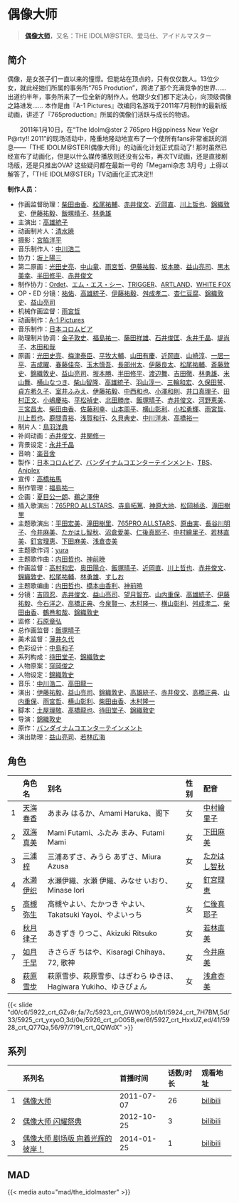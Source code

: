 # 偶像大师


> <u>**[偶像大师](https://bgm.tv/subject/11577)**</u>，又名：THE IDOLM@STER、爱马仕、アイドルマスター

## 简介

偶像，是女孩子们一直以来的憧憬。但能站在顶点的，只有仅仅数人。13位少女，就此经她们所属的事务所“765 Prodution”，跨进了那个充满竞争的世界……出道约半年，事务所来了一位全新的制作人。他跟少女们都下定决心，向顶级偶像之路进发…… 本作是由『A-1 Pictures』改编同名游戏于2011年7月制作的最新版动画，讲述了『765production』所属的偶像们活跃与成长的物语。

　　2011年1月10日，在“The Idolm@ster 2 765pro H@ppiness New Ye@r P@rty!! 2011”的现场活动中，隆重地隆动地宣布了一个使所有fans非常雀跃的消息——「THE IDOLM@STER(偶像大师)」的动画化计划正式启动了! 那时虽然已经宣布了动画化，但是以什么媒传播放则还没有公布，再次TV动画，还是直接剧场版，还是只推出OVA? 这些疑问都在最新一号的「Megami杂志 3月号」上得以解答了，「THE IDOLM@STER」TV动画化正式决定!!

**制作人员：**
- 作画监督助理：[柴田由香](https://bgm.tv/person/3780)、[松尾祐輔](https://bgm.tv/person/8178)、[赤井俊文](https://bgm.tv/person/7825)、[近岡直](https://bgm.tv/person/3633)、[川上哲也](https://bgm.tv/person/3515)、[錦織敦史](https://bgm.tv/person/3223)、[伊藤祐毅](https://bgm.tv/person/9871)、[飯塚晴子](https://bgm.tv/person/3313)、[林勇雄](https://bgm.tv/person/12787)
- 主演出：[高雄統子](https://bgm.tv/person/5828)
- 动画制片人：[清水暁](https://bgm.tv/person/26268)
- 摄影：[宮脇洋平](https://bgm.tv/person/42935)
- 音乐制作人：[中川浩二](https://bgm.tv/person/15321)
- 协力：[坂上陽三](https://bgm.tv/person/56592)
- 第二原画：[光田史亮](https://bgm.tv/person/12286)、[中山竜](https://bgm.tv/person/12606)、[雨宮哲](https://bgm.tv/person/12578)、[伊藤祐毅](https://bgm.tv/person/9871)、[坂本勝](https://bgm.tv/person/26341)、[益山亮司](https://bgm.tv/person/11783)、[黒木美幸](https://bgm.tv/person/20236)、[半田修平](https://bgm.tv/person/14512)、[赤井俊文](https://bgm.tv/person/7825)
- 制作协力：[Ordet](https://bgm.tv/person/3560)、[エム・エス・シー](https://bgm.tv/person/13430)、[TRIGGER](https://bgm.tv/person/8008)、[ARTLAND](https://bgm.tv/person/7118)、[WHITE FOX](https://bgm.tv/person/7512)
- OP・ED 分镜：[祐佑](https://bgm.tv/person/50491)、[高雄統子](https://bgm.tv/person/5828)、[伊藤祐毅](https://bgm.tv/person/9871)、[舛成孝二](https://bgm.tv/person/376)、[杏仁豆腐](https://bgm.tv/person/14879)、[錦織敦史](https://bgm.tv/person/3223)、[益山亮司](https://bgm.tv/person/11783)
- 机械作画监督：[雨宮哲](https://bgm.tv/person/12578)
- 动画制作：[A-1 Pictures](https://bgm.tv/person/3525)
- 音乐制作：[日本コロムビア](https://bgm.tv/person/228)
- 助理制片协调：[金子敦史](https://bgm.tv/person/35919)、[福島祐一](https://bgm.tv/person/25715)、[藤田祥雄](https://bgm.tv/person/35917)、[石井俊匡](https://bgm.tv/person/21139)、[永井千晶](https://bgm.tv/person/25783)、[堤尚子](https://bgm.tv/person/27300)、[木田和哉](https://bgm.tv/person/36263)
- 原画：[光田史亮](https://bgm.tv/person/12286)、[梅津泰臣](https://bgm.tv/person/1354)、[平牧大輔](https://bgm.tv/person/13069)、[山田有慶](https://bgm.tv/person/23124)、[近岡直](https://bgm.tv/person/3633)、[山崎淳](https://bgm.tv/person/29725)、[一居一平](https://bgm.tv/person/19478)、[吉成曜](https://bgm.tv/person/9752)、[春藤佳奈](https://bgm.tv/person/26580)、[玉木慎吾](https://bgm.tv/person/12591)、[長部州太](https://bgm.tv/person/59669)、[伊藤良太](https://bgm.tv/person/12792)、[松尾祐輔](https://bgm.tv/person/8178)、[斎藤敦史](https://bgm.tv/person/12631)、[錦織敦史](https://bgm.tv/person/3223)、[益山亮司](https://bgm.tv/person/11783)、[坂本勝](https://bgm.tv/person/26341)、[半田修平](https://bgm.tv/person/14512)、[渡辺舞](https://bgm.tv/person/33540)、[吉田徹](https://bgm.tv/person/418)、[林勇雄](https://bgm.tv/person/12787)、[米山舞](https://bgm.tv/person/12580)、[横山なつき](https://bgm.tv/person/49768)、[柴山智隆](https://bgm.tv/person/21180)、[高雄統子](https://bgm.tv/person/5828)、[羽山淳一](https://bgm.tv/person/1312)、[三輪和宏](https://bgm.tv/person/11562)、[久保田誓](https://bgm.tv/person/2650)、[貞方希久子](https://bgm.tv/person/3623)、[室井ふみえ](https://bgm.tv/person/1074)、[伊藤祐毅](https://bgm.tv/person/9871)、[中西和也](https://bgm.tv/person/32387)、[小澤和則](https://bgm.tv/person/21362)、[井口真理子](https://bgm.tv/person/60674)、[田村正文](https://bgm.tv/person/12608)、[小嶋慶祐](https://bgm.tv/person/12515)、[平松禎史](https://bgm.tv/person/1756)、[北田勝彦](https://bgm.tv/person/12610)、[飯塚晴子](https://bgm.tv/person/3313)、[赤井俊文](https://bgm.tv/person/7825)、[河野恵美](https://bgm.tv/person/12499)、[三宮昌太](https://bgm.tv/person/11346)、[柴田由香](https://bgm.tv/person/3780)、[佐藤利幸](https://bgm.tv/person/3205)、[山本周平](https://bgm.tv/person/19240)、[横山彰利](https://bgm.tv/person/2886)、[小松勇輝](https://bgm.tv/person/12517)、[雨宮哲](https://bgm.tv/person/12578)、[川上哲也](https://bgm.tv/person/3515)、[鹿間貴裕](https://bgm.tv/person/12588)、[浅賀和行](https://bgm.tv/person/15685)、[久貝典史](https://bgm.tv/person/19329)、[中川洋未](https://bgm.tv/person/22533)、[高橋裕一](https://bgm.tv/person/3491)
- 制片人：[鳥羽洋典](https://bgm.tv/person/39868)
- 补间动画：[赤井俊文](https://bgm.tv/person/7825)、[井関修一](https://bgm.tv/person/19403)
- 背景设定：[永井千晶](https://bgm.tv/person/25783)
- 音响：[楽音舎](https://bgm.tv/person/6132)
- 製作：[日本コロムビア](https://bgm.tv/person/228)、[バンダイナムコエンターテインメント](https://bgm.tv/person/3502)、[TBS](https://bgm.tv/person/27)、[Aniplex](https://bgm.tv/person/645)
- 宣传：[高橋祐馬](https://bgm.tv/person/31685)
- 制作管理：[福島祐一](https://bgm.tv/person/25715)
- 企画：[夏目公一朗](https://bgm.tv/person/3350)、[鵜之澤伸](https://bgm.tv/person/1588)
- 插入歌演出：[765PRO ALLSTARS](https://bgm.tv/person/14635)、[寺島拓篤](https://bgm.tv/person/4906)、[神原大地](https://bgm.tv/person/5125)、[松岡禎丞](https://bgm.tv/person/5764)、[滝田樹里](https://bgm.tv/person/5629)
- 主题歌演出：[平田宏美](https://bgm.tv/person/5439)、[滝田樹里](https://bgm.tv/person/5629)、[765PRO ALLSTARS](https://bgm.tv/person/14635)、[原由実](https://bgm.tv/person/5825)、[長谷川明子](https://bgm.tv/person/5826)、[今井麻美](https://bgm.tv/person/4061)、[たかはし智秋](https://bgm.tv/person/4604)、[沼倉愛美](https://bgm.tv/person/5824)、[仁後真耶子](https://bgm.tv/person/5442)、[中村繪里子](https://bgm.tv/person/4991)、[若林直美](https://bgm.tv/person/3934)、[釘宮理恵](https://bgm.tv/person/3936)、[下田麻美](https://bgm.tv/person/4990)、[浅倉杏美](https://bgm.tv/person/5827)
- 主题歌作词：[yura](https://bgm.tv/person/16225)
- 主题歌作曲：[内田哲也](https://bgm.tv/person/24266)、[神前暁](https://bgm.tv/person/3287)
- 作画监督：[高村和宏](https://bgm.tv/person/396)、[奥田陽介](https://bgm.tv/person/12757)、[飯塚晴子](https://bgm.tv/person/3313)、[近岡直](https://bgm.tv/person/3633)、[川上哲也](https://bgm.tv/person/3515)、[赤井俊文](https://bgm.tv/person/7825)、[錦織敦史](https://bgm.tv/person/3223)、[松尾祐輔](https://bgm.tv/person/8178)、[林勇雄](https://bgm.tv/person/12787)、[すしお](https://bgm.tv/person/2649)
- 主题歌编曲：[内田哲也](https://bgm.tv/person/24266)、[橋本由香利](https://bgm.tv/person/3587)、[神前暁](https://bgm.tv/person/3287)
- 分镜：[吉岡忍](https://bgm.tv/person/7379)、[赤井俊文](https://bgm.tv/person/7825)、[益山亮司](https://bgm.tv/person/11783)、[望月智充](https://bgm.tv/person/581)、[山内重保](https://bgm.tv/person/801)、[高雄統子](https://bgm.tv/person/5828)、[伊藤祐毅](https://bgm.tv/person/9871)、[今石洋之](https://bgm.tv/person/1755)、[高橋正典](https://bgm.tv/person/15282)、[今泉賢一](https://bgm.tv/person/1137)、[木村隆一](https://bgm.tv/person/3369)、[横山彰利](https://bgm.tv/person/2886)、[舛成孝二](https://bgm.tv/person/376)、[柴田由香](https://bgm.tv/person/3780)、[鶴巻和哉](https://bgm.tv/person/410)、[錦織敦史](https://bgm.tv/person/3223)
- 监修：[石原章弘](https://bgm.tv/person/30654)
- 总作画监督：[飯塚晴子](https://bgm.tv/person/3313)
- 美术监督：[薄井久代](https://bgm.tv/person/14366)
- 色彩设计：[中島和子](https://bgm.tv/person/3513)
- 系列构成：[待田堂子](https://bgm.tv/person/922)、[錦織敦史](https://bgm.tv/person/3223)
- 人物原案：[窪岡俊之](https://bgm.tv/person/566)
- 人物设定：[錦織敦史](https://bgm.tv/person/3223)
- 音乐：[中川浩二](https://bgm.tv/person/15321)、[高田龍一](https://bgm.tv/person/9804)
- 演出：[伊藤祐毅](https://bgm.tv/person/9871)、[益山亮司](https://bgm.tv/person/11783)、[錦織敦史](https://bgm.tv/person/3223)、[高雄統子](https://bgm.tv/person/5828)、[赤井俊文](https://bgm.tv/person/7825)、[高橋正典](https://bgm.tv/person/15282)、[山内重保](https://bgm.tv/person/801)、[雨宮哲](https://bgm.tv/person/12578)、[横山彰利](https://bgm.tv/person/2886)、[柴田由香](https://bgm.tv/person/3780)、[木村隆一](https://bgm.tv/person/3369)
- 脚本：[土屋理敬](https://bgm.tv/person/1289)、[髙橋龍也](https://bgm.tv/person/6718)、[待田堂子](https://bgm.tv/person/922)、[錦織敦史](https://bgm.tv/person/3223)
- 导演：[錦織敦史](https://bgm.tv/person/3223)
- 原作：[バンダイナムコエンターテインメント](https://bgm.tv/person/3502)
- 演出助理：[益山亮司](https://bgm.tv/person/11783)、[若林広海](https://bgm.tv/person/23641)

## 角色

|     |   角色名   |   别名  | 性别 |  配音  |
|:--- |:------  |:----      |:---  |:--   |
| 1 | [天海春香](https://bgm.tv/character/5922) | あまみ はるか、Amami Haruka、阁下 | 女 | [中村繪里子](https://bgm.tv/person/4991) |
| 2 | [双海真美](https://bgm.tv/character/5923) | Mami Futami、ふたみ まみ、Futami Mami | 女 | [下田麻美](https://bgm.tv/person/4990) |
| 3 | [三浦梓](https://bgm.tv/character/5924) | 三浦あずさ、みうら あずさ、Miura Azusa | 女 | [たかはし智秋](https://bgm.tv/person/4604) |
| 4 | [水濑伊织](https://bgm.tv/character/5925) | 水瀬伊織、水瀬 伊織、みなせ いおり、Minase Iori | 女 | [釘宮理恵](https://bgm.tv/person/3936) |
| 5 | [高槻弥生](https://bgm.tv/character/5926) | 高槻やよい、たかつき やよい、Takatsuki Yayoi、やよいっち | 女 | [仁後真耶子](https://bgm.tv/person/5442) |
| 6 | [秋月律子](https://bgm.tv/character/5927) | あきずき りつこ、Akizuki Ritsuko | 女 | [若林直美](https://bgm.tv/person/3934) |
| 7 | [如月千早](https://bgm.tv/character/5928) | きさらぎ ちはや、Kisaragi Chihaya、72, 歌神 | 女 | [今井麻美](https://bgm.tv/person/4061) |
| 8 | [萩原雪步](https://bgm.tv/character/7191) | 萩原雪歩、萩原雪歩、はぎわら ゆきほ、Hagiwara Yukiho、ゆきぴょん | 女 | [浅倉杏美](https://bgm.tv/person/5827) |

{{< slide "d0/c6/5922_crt_GZv8r,fa/7c/5923_crt_GWWO9,bf/b1/5924_crt_7H7BM,5d/33/5925_crt_yxyoO,3d/0e/5926_crt_pO05B,ee/6f/5927_crt_HxxUZ,ed/41/5928_crt_Q77Qa,56/97/7191_crt_QQWdX" >}}

## 系列

|     | 系列名               | 首播时间       | 话数/时长 | 观看地址                                                     |
|:----|:------------------|:-----------|:------|:---------------------------------------------------------|
| 1   |[偶像大师](https://bgm.tv/subject/11577)| 2011-07-07 | 26    | [bilibili](https://www.bilibili.com/bangumi/play/ss2684) |
| 2   |[偶像大师 闪耀祭典](https://bgm.tv/subject/52707)| 2012-10-25 | 3     | [bilibili](https://www.bilibili.com/bangumi/play/ss4455) |
| 3   |[偶像大师 剧场版 向着光辉的彼岸！](https://bgm.tv/subject/64172)| 2014-01-25 | 1     | [bilibili](https://www.bilibili.com/bangumi/play/ss2685) |

## MAD

{{< media  auto="mad/the_idolmaster"  >}}


